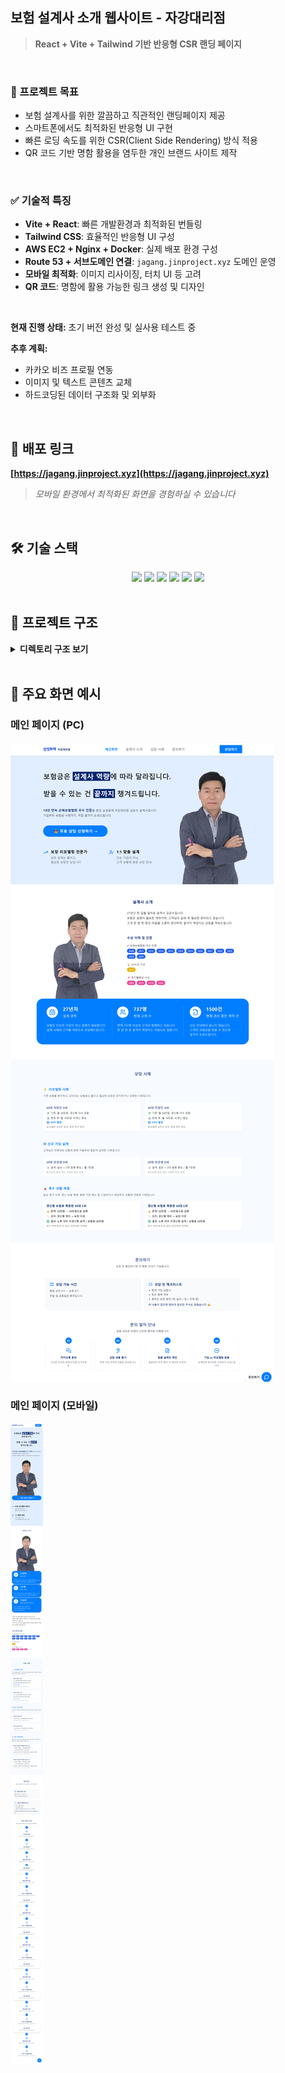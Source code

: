 ## 보험 설계사 소개 웹사이트 - 자강대리점

> **React + Vite + Tailwind 기반 반응형 CSR 랜딩 페이지**

<br/>

### 🎯 프로젝트 목표

- 보험 설계사를 위한 깔끔하고 직관적인 랜딩페이지 제공
- 스마트폰에서도 최적화된 반응형 UI 구현
- 빠른 로딩 속도를 위한 CSR(Client Side Rendering) 방식 적용
- QR 코드 기반 명함 활용을 염두한 개인 브랜드 사이트 제작

<br/>

### ✅ 기술적 특징

- **Vite + React**: 빠른 개발환경과 최적화된 번들링
- **Tailwind CSS**: 효율적인 반응형 UI 구성
- **AWS EC2 + Nginx + Docker**: 실제 배포 환경 구성
- **Route 53 + 서브도메인 연결**: `jagang.jinproject.xyz` 도메인 운영
- **모바일 최적화**: 이미지 리사이징, 터치 UI 등 고려
- **QR 코드**: 명함에 활용 가능한 링크 생성 및 디자인

<br/>

**현재 진행 상태:** 초기 버전 완성 및 실사용 테스트 중

**추후 계획:**

- 카카오 비즈 프로필 연동
- 이미지 및 텍스트 콘텐츠 교체
- 하드코딩된 데이터 구조화 및 외부화

<br/>

## 🚀 배포 링크

**[https://jagang.jinproject.xyz](https://jagang.jinproject.xyz)**

> _모바일 환경에서 최적화된 화면을 경험하실 수 있습니다_

<br/>

## 🛠 기술 스택

<div align="center">
  <img src="https://img.shields.io/badge/react-61DAFB?style=for-the-badge&logo=react&logoColor=black">
  <img src="https://img.shields.io/badge/vite-646CFF?style=for-the-badge&logo=vite&logoColor=white">
  <img src="https://img.shields.io/badge/tailwindcss-06B6D4?style=for-the-badge&logo=tailwindcss&logoColor=white">
  <img src="https://img.shields.io/badge/docker-2496ED?style=for-the-badge&logo=docker&logoColor=white">
  <img src="https://img.shields.io/badge/nginx-009900?style=for-the-badge&logo=nginx&logoColor=white">
  <img src="https://img.shields.io/badge/aws_ec2-FF9900?style=for-the-badge&logo=amazonaws&logoColor=black">
</div>

<br/>

## 📖 프로젝트 구조

<details>
<summary><b>디렉토리 구조 보기</b></summary>

```plaintext
📦 JAGANG-WEB
 ┣ 📂 public
 ┣ 📂 src
 ┃ ┣ 📂 assets              # 이미지, 아이콘 등 정적 리소스
 ┃ ┣ 📂 components          # UI 구성요소 컴포넌트
 ┃ ┃ ┣ 📜 About.tsx
 ┃ ┃ ┣ 📜 CaseCard.tsx
 ┃ ┃ ┣ 📜 Cases.tsx
 ┃ ┃ ┣ 📜 Contact.tsx
 ┃ ┃ ┣ 📜 Footer.tsx
 ┃ ┃ ┣ 📜 Header.tsx
 ┃ ┃ ┣ 📜 Home.tsx
 ┃ ┃ ┣ 📜 NavBar.tsx
 ┃ ┃ ┗ 📜 Title.tsx
 ┃ ┣ 📂 hooks               # 커스텀 훅
 ┃ ┃ ┣ 📜 useInView.ts
 ┃ ┃ ┗ 📜 useScrollToUpdateUrl.ts
 ┃ ┣ 📂 types               # 타입 정의
 ┃ ┃ ┗ 📜 index.ts
 ┃ ┣ 📜 App.tsx             # 루트 컴포넌트
 ┃ ┣ 📜 index.css
 ┃ ┣ 📜 main.tsx            # 진입점
 ┃ ┗ 📜 vite-env.d.ts
 ┣ 📜 Dockerfile
 ┣ 📜 nginx.conf
 ┣ 📜 postcss.config.js
 ┣ 📜 tailwind.config.js
 ┣ 📜 tsconfig.json
 ┣ 📜 tsconfig.app.json
 ┣ 📜 tsconfig.node.json
 ┣ 📜 vite.config.ts
 ┣ 📜 index.html
 ┣ 📜 package.json
 ┣ 📜 package-lock.json
 ┣ 📜 eslint.config.js
 ┗ 📜 README.md
```

</details>

<br/>

## 📌 주요 화면 예시

### 메인 페이지 (PC)
![메인 페이지_PC](src/assets/readme/main_pc.png)

### 메인 페이지 (모바일)
![메인 페이지_mobile](src/assets/readme/main_mobile.png)

